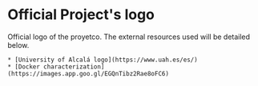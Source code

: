 # Official Project's logo

Official logo of the proyetco. The external resources used will be detailed below.

    * [University of Alcalá logo](https://www.uah.es/es/) 
    * [Docker characterization](https://images.app.goo.gl/EGQnTibz2Rae8oFC6)

